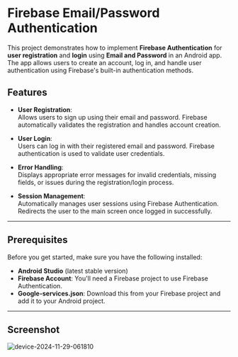 # Firebase Email/Password Authentication

This project demonstrates how to implement **Firebase Authentication** for **user registration** and **login** using **Email and Password** in an Android app. The app allows users to create an account, log in, and handle user authentication using Firebase's built-in authentication methods.



## Features

- **User Registration**:  
  Allows users to sign up using their email and password. Firebase automatically validates the registration and handles account creation.

- **User Login**:  
  Users can log in with their registered email and password. Firebase authentication is used to validate user credentials.

- **Error Handling**:  
  Displays appropriate error messages for invalid credentials, missing fields, or issues during the registration/login process.

- **Session Management**:  
  Automatically manages user sessions using Firebase Authentication. Redirects the user to the main screen once logged in successfully.

---

## Prerequisites

Before you get started, make sure you have the following installed:

- **Android Studio** (latest stable version)
- **Firebase Account**: You'll need a Firebase project to use Firebase Authentication.
- **Google-services.json**: Download this from your Firebase project and add it to your Android project.

---

## Screenshot

![device-2024-11-29-061810](https://github.com/user-attachments/assets/6fabfbc2-0188-422d-9b23-c51762c6816c)
